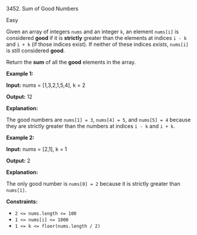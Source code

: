 3452\. Sum of Good Numbers

Easy

Given an array of integers `nums` and an integer `k`, an element `nums[i]` is considered **good** if it is **strictly** greater than the elements at indices `i - k` and `i + k` (if those indices exist). If neither of these indices _exists_, `nums[i]` is still considered **good**.

Return the **sum** of all the **good** elements in the array.

**Example 1:**

**Input:** nums = [1,3,2,1,5,4], k = 2

**Output:** 12

**Explanation:**

The good numbers are `nums[1] = 3`, `nums[4] = 5`, and `nums[5] = 4` because they are strictly greater than the numbers at indices `i - k` and `i + k`.

**Example 2:**

**Input:** nums = [2,1], k = 1

**Output:** 2

**Explanation:**

The only good number is `nums[0] = 2` because it is strictly greater than `nums[1]`.

**Constraints:**

*   `2 <= nums.length <= 100`
*   `1 <= nums[i] <= 1000`
*   `1 <= k <= floor(nums.length / 2)`